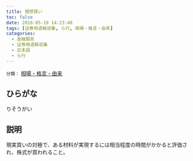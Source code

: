 ```yaml
---
title: 理想買い
toc: false
date: 2018-05-18 14:23:40
tags: [证券用语解说集, ら行, 相場・格言・由来]
categories:
  - 金融服务
  - 证券用语解说集
  - 日本語
  - ら行
---
```


`分類：` [相場・格言・由来](/tags/相場・格言・由来/)

## ひらがな

りそうがい

## 説明

現実買いの対極で、ある材料が実現するには相当程度の時間がかかると評価され、株式が買われること。
